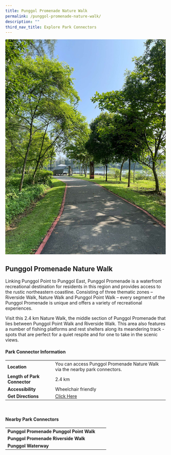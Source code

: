 ```yaml
---
title: Punggol Promenade Nature Walk
permalink: /punggol-promenade-nature-walk/
description: ""
third_nav_title: Explore Park Connectors
---
```

![](/images/ppnw_1.jpg)

## Punggol Promenade Nature Walk

Linking Punggol Point to Punggol East, Punggol Promenade is a waterfront recreational destination for residents in this region and provides access to the rustic northeastern coastline. Consisting of three thematic zones – Riverside Walk, Nature Walk and Punggol Point Walk – every segment of the Punggol Promenade is unique and offers a variety of recreational experiences.

Visit this 2.4 km Nature Walk, the middle section of Punggol Promenade that lies between Punggol Point Walk and Riverside Walk. This area also features a number of fishing platforms and rest shelters along its meandering track - spots that are perfect for a quiet respite and for one to take in the scenic views. 



#### Park Connector Information

|  |  |  |
| -------- | -------- | -------- |
| **Location** | You can access Punggol Promenade Nature Walk via the nearby park connectors. |  |
| **Length of Park Connector** | 2.4 km   |  |
| **Accessibility** | Wheelchair friendly | |
| **Get Directions** | [Click Here](http://www.onemap.gov.sg/main/v2/?lat=1.4018079&amp;lng=103.9245272) | |

<br>


#### Nearby Park Connectors

|   |  |  |
| -------- | -------- | -------- |
| **Punggol Promenade Punggol Point Walk** | | 
|**Punggol Promenade Riverside Walk** | | 
|**Punggol Waterway** | | 